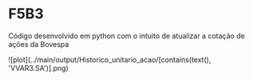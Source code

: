 # F5B3
Código desenvolvido em python com o intuito de atualizar a cotação de ações da Bovespa

![plot](../main/output/Historico_unitario_acao/[contains(text(), 'VVAR3.SA')].png)
